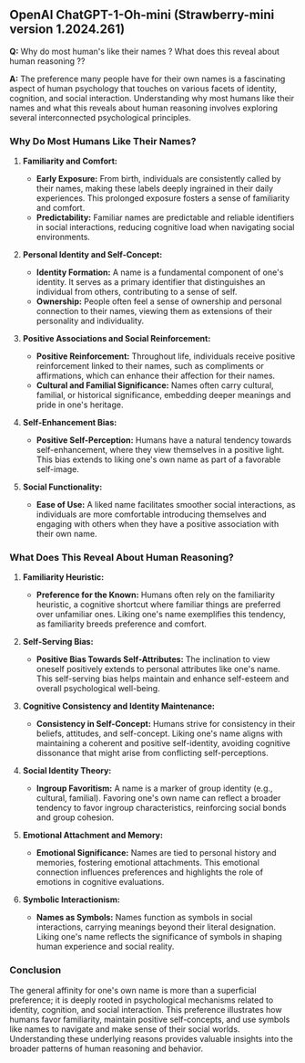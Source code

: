 ## OpenAI ChatGPT-1-Oh-mini (Strawberry-mini version 1.2024.261)

**Q:** Why do most human's like their names ? What does this reveal about human reasoning ??

**A:** The preference many people have for their own names is a fascinating aspect of human psychology that touches on various facets of identity, cognition, and social interaction. Understanding why most humans like their names and what this reveals about human reasoning involves exploring several interconnected psychological principles.

### **Why Do Most Humans Like Their Names?**

1. **Familiarity and Comfort:**
   - **Early Exposure:** From birth, individuals are consistently called by their names, making these labels deeply ingrained in their daily experiences. This prolonged exposure fosters a sense of familiarity and comfort.
   - **Predictability:** Familiar names are predictable and reliable identifiers in social interactions, reducing cognitive load when navigating social environments.

2. **Personal Identity and Self-Concept:**
   - **Identity Formation:** A name is a fundamental component of one's identity. It serves as a primary identifier that distinguishes an individual from others, contributing to a sense of self.
   - **Ownership:** People often feel a sense of ownership and personal connection to their names, viewing them as extensions of their personality and individuality.

3. **Positive Associations and Social Reinforcement:**
   - **Positive Reinforcement:** Throughout life, individuals receive positive reinforcement linked to their names, such as compliments or affirmations, which can enhance their affection for their names.
   - **Cultural and Familial Significance:** Names often carry cultural, familial, or historical significance, embedding deeper meanings and pride in one's heritage.

4. **Self-Enhancement Bias:**
   - **Positive Self-Perception:** Humans have a natural tendency towards self-enhancement, where they view themselves in a positive light. This bias extends to liking one's own name as part of a favorable self-image.

5. **Social Functionality:**
   - **Ease of Use:** A liked name facilitates smoother social interactions, as individuals are more comfortable introducing themselves and engaging with others when they have a positive association with their own name.

### **What Does This Reveal About Human Reasoning?**

1. **Familiarity Heuristic:**
   - **Preference for the Known:** Humans often rely on the familiarity heuristic, a cognitive shortcut where familiar things are preferred over unfamiliar ones. Liking one's name exemplifies this tendency, as familiarity breeds preference and comfort.

2. **Self-Serving Bias:**
   - **Positive Bias Towards Self-Attributes:** The inclination to view oneself positively extends to personal attributes like one's name. This self-serving bias helps maintain and enhance self-esteem and overall psychological well-being.

3. **Cognitive Consistency and Identity Maintenance:**
   - **Consistency in Self-Concept:** Humans strive for consistency in their beliefs, attitudes, and self-concept. Liking one's name aligns with maintaining a coherent and positive self-identity, avoiding cognitive dissonance that might arise from conflicting self-perceptions.

4. **Social Identity Theory:**
   - **Ingroup Favoritism:** A name is a marker of group identity (e.g., cultural, familial). Favoring one's own name can reflect a broader tendency to favor ingroup characteristics, reinforcing social bonds and group cohesion.

5. **Emotional Attachment and Memory:**
   - **Emotional Significance:** Names are tied to personal history and memories, fostering emotional attachments. This emotional connection influences preferences and highlights the role of emotions in cognitive evaluations.

6. **Symbolic Interactionism:**
   - **Names as Symbols:** Names function as symbols in social interactions, carrying meanings beyond their literal designation. Liking one's name reflects the significance of symbols in shaping human experience and social reality.

### **Conclusion**

The general affinity for one's own name is more than a superficial preference; it is deeply rooted in psychological mechanisms related to identity, cognition, and social interaction. This preference illustrates how humans favor familiarity, maintain positive self-concepts, and use symbols like names to navigate and make sense of their social worlds. Understanding these underlying reasons provides valuable insights into the broader patterns of human reasoning and behavior.
